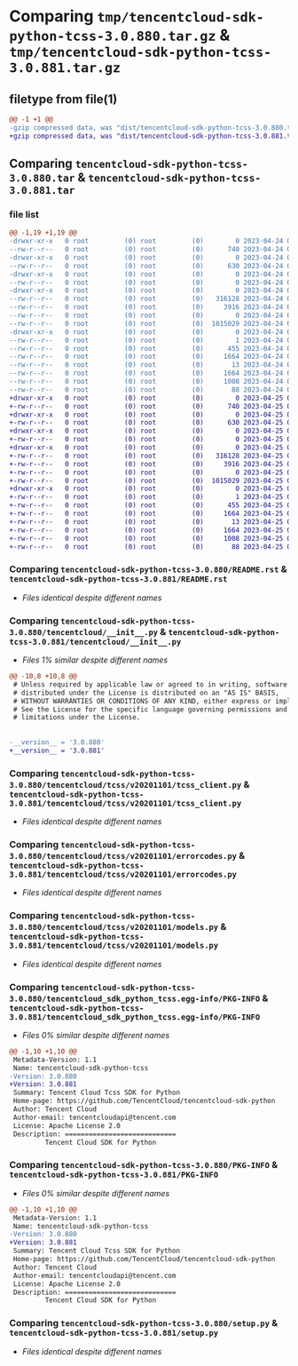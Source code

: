 # Comparing `tmp/tencentcloud-sdk-python-tcss-3.0.880.tar.gz` & `tmp/tencentcloud-sdk-python-tcss-3.0.881.tar.gz`

## filetype from file(1)

```diff
@@ -1 +1 @@
-gzip compressed data, was "dist/tencentcloud-sdk-python-tcss-3.0.880.tar", last modified: Mon Apr 24 03:38:36 2023, max compression
+gzip compressed data, was "dist/tencentcloud-sdk-python-tcss-3.0.881.tar", last modified: Tue Apr 25 00:56:41 2023, max compression
```

## Comparing `tencentcloud-sdk-python-tcss-3.0.880.tar` & `tencentcloud-sdk-python-tcss-3.0.881.tar`

### file list

```diff
@@ -1,19 +1,19 @@
-drwxr-xr-x   0 root         (0) root         (0)        0 2023-04-24 03:38:36.000000 tencentcloud-sdk-python-tcss-3.0.880/
--rw-r--r--   0 root         (0) root         (0)      740 2023-04-24 03:38:36.000000 tencentcloud-sdk-python-tcss-3.0.880/README.rst
-drwxr-xr-x   0 root         (0) root         (0)        0 2023-04-24 03:38:36.000000 tencentcloud-sdk-python-tcss-3.0.880/tencentcloud/
--rw-r--r--   0 root         (0) root         (0)      630 2023-04-24 03:38:36.000000 tencentcloud-sdk-python-tcss-3.0.880/tencentcloud/__init__.py
-drwxr-xr-x   0 root         (0) root         (0)        0 2023-04-24 03:38:36.000000 tencentcloud-sdk-python-tcss-3.0.880/tencentcloud/tcss/
--rw-r--r--   0 root         (0) root         (0)        0 2023-04-24 03:38:36.000000 tencentcloud-sdk-python-tcss-3.0.880/tencentcloud/tcss/__init__.py
-drwxr-xr-x   0 root         (0) root         (0)        0 2023-04-24 03:38:36.000000 tencentcloud-sdk-python-tcss-3.0.880/tencentcloud/tcss/v20201101/
--rw-r--r--   0 root         (0) root         (0)   316128 2023-04-24 03:38:36.000000 tencentcloud-sdk-python-tcss-3.0.880/tencentcloud/tcss/v20201101/tcss_client.py
--rw-r--r--   0 root         (0) root         (0)     3916 2023-04-24 03:38:36.000000 tencentcloud-sdk-python-tcss-3.0.880/tencentcloud/tcss/v20201101/errorcodes.py
--rw-r--r--   0 root         (0) root         (0)        0 2023-04-24 03:38:36.000000 tencentcloud-sdk-python-tcss-3.0.880/tencentcloud/tcss/v20201101/__init__.py
--rw-r--r--   0 root         (0) root         (0)  1015029 2023-04-24 03:38:36.000000 tencentcloud-sdk-python-tcss-3.0.880/tencentcloud/tcss/v20201101/models.py
-drwxr-xr-x   0 root         (0) root         (0)        0 2023-04-24 03:38:36.000000 tencentcloud-sdk-python-tcss-3.0.880/tencentcloud_sdk_python_tcss.egg-info/
--rw-r--r--   0 root         (0) root         (0)        1 2023-04-24 03:38:36.000000 tencentcloud-sdk-python-tcss-3.0.880/tencentcloud_sdk_python_tcss.egg-info/dependency_links.txt
--rw-r--r--   0 root         (0) root         (0)      455 2023-04-24 03:38:36.000000 tencentcloud-sdk-python-tcss-3.0.880/tencentcloud_sdk_python_tcss.egg-info/SOURCES.txt
--rw-r--r--   0 root         (0) root         (0)     1664 2023-04-24 03:38:36.000000 tencentcloud-sdk-python-tcss-3.0.880/tencentcloud_sdk_python_tcss.egg-info/PKG-INFO
--rw-r--r--   0 root         (0) root         (0)       13 2023-04-24 03:38:36.000000 tencentcloud-sdk-python-tcss-3.0.880/tencentcloud_sdk_python_tcss.egg-info/top_level.txt
--rw-r--r--   0 root         (0) root         (0)     1664 2023-04-24 03:38:36.000000 tencentcloud-sdk-python-tcss-3.0.880/PKG-INFO
--rw-r--r--   0 root         (0) root         (0)     1008 2023-04-24 03:38:36.000000 tencentcloud-sdk-python-tcss-3.0.880/setup.py
--rw-r--r--   0 root         (0) root         (0)       88 2023-04-24 03:38:36.000000 tencentcloud-sdk-python-tcss-3.0.880/setup.cfg
+drwxr-xr-x   0 root         (0) root         (0)        0 2023-04-25 00:56:41.000000 tencentcloud-sdk-python-tcss-3.0.881/
+-rw-r--r--   0 root         (0) root         (0)      740 2023-04-25 00:56:41.000000 tencentcloud-sdk-python-tcss-3.0.881/README.rst
+drwxr-xr-x   0 root         (0) root         (0)        0 2023-04-25 00:56:41.000000 tencentcloud-sdk-python-tcss-3.0.881/tencentcloud/
+-rw-r--r--   0 root         (0) root         (0)      630 2023-04-25 00:56:41.000000 tencentcloud-sdk-python-tcss-3.0.881/tencentcloud/__init__.py
+drwxr-xr-x   0 root         (0) root         (0)        0 2023-04-25 00:56:41.000000 tencentcloud-sdk-python-tcss-3.0.881/tencentcloud/tcss/
+-rw-r--r--   0 root         (0) root         (0)        0 2023-04-25 00:56:41.000000 tencentcloud-sdk-python-tcss-3.0.881/tencentcloud/tcss/__init__.py
+drwxr-xr-x   0 root         (0) root         (0)        0 2023-04-25 00:56:41.000000 tencentcloud-sdk-python-tcss-3.0.881/tencentcloud/tcss/v20201101/
+-rw-r--r--   0 root         (0) root         (0)   316128 2023-04-25 00:56:41.000000 tencentcloud-sdk-python-tcss-3.0.881/tencentcloud/tcss/v20201101/tcss_client.py
+-rw-r--r--   0 root         (0) root         (0)     3916 2023-04-25 00:56:41.000000 tencentcloud-sdk-python-tcss-3.0.881/tencentcloud/tcss/v20201101/errorcodes.py
+-rw-r--r--   0 root         (0) root         (0)        0 2023-04-25 00:56:41.000000 tencentcloud-sdk-python-tcss-3.0.881/tencentcloud/tcss/v20201101/__init__.py
+-rw-r--r--   0 root         (0) root         (0)  1015029 2023-04-25 00:56:41.000000 tencentcloud-sdk-python-tcss-3.0.881/tencentcloud/tcss/v20201101/models.py
+drwxr-xr-x   0 root         (0) root         (0)        0 2023-04-25 00:56:41.000000 tencentcloud-sdk-python-tcss-3.0.881/tencentcloud_sdk_python_tcss.egg-info/
+-rw-r--r--   0 root         (0) root         (0)        1 2023-04-25 00:56:41.000000 tencentcloud-sdk-python-tcss-3.0.881/tencentcloud_sdk_python_tcss.egg-info/dependency_links.txt
+-rw-r--r--   0 root         (0) root         (0)      455 2023-04-25 00:56:41.000000 tencentcloud-sdk-python-tcss-3.0.881/tencentcloud_sdk_python_tcss.egg-info/SOURCES.txt
+-rw-r--r--   0 root         (0) root         (0)     1664 2023-04-25 00:56:41.000000 tencentcloud-sdk-python-tcss-3.0.881/tencentcloud_sdk_python_tcss.egg-info/PKG-INFO
+-rw-r--r--   0 root         (0) root         (0)       13 2023-04-25 00:56:41.000000 tencentcloud-sdk-python-tcss-3.0.881/tencentcloud_sdk_python_tcss.egg-info/top_level.txt
+-rw-r--r--   0 root         (0) root         (0)     1664 2023-04-25 00:56:41.000000 tencentcloud-sdk-python-tcss-3.0.881/PKG-INFO
+-rw-r--r--   0 root         (0) root         (0)     1008 2023-04-25 00:56:41.000000 tencentcloud-sdk-python-tcss-3.0.881/setup.py
+-rw-r--r--   0 root         (0) root         (0)       88 2023-04-25 00:56:41.000000 tencentcloud-sdk-python-tcss-3.0.881/setup.cfg
```

### Comparing `tencentcloud-sdk-python-tcss-3.0.880/README.rst` & `tencentcloud-sdk-python-tcss-3.0.881/README.rst`

 * *Files identical despite different names*

### Comparing `tencentcloud-sdk-python-tcss-3.0.880/tencentcloud/__init__.py` & `tencentcloud-sdk-python-tcss-3.0.881/tencentcloud/__init__.py`

 * *Files 1% similar despite different names*

```diff
@@ -10,8 +10,8 @@
 # Unless required by applicable law or agreed to in writing, software
 # distributed under the License is distributed on an "AS IS" BASIS,
 # WITHOUT WARRANTIES OR CONDITIONS OF ANY KIND, either express or implied.
 # See the License for the specific language governing permissions and
 # limitations under the License.
 
 
-__version__ = '3.0.880'
+__version__ = '3.0.881'
```

### Comparing `tencentcloud-sdk-python-tcss-3.0.880/tencentcloud/tcss/v20201101/tcss_client.py` & `tencentcloud-sdk-python-tcss-3.0.881/tencentcloud/tcss/v20201101/tcss_client.py`

 * *Files identical despite different names*

### Comparing `tencentcloud-sdk-python-tcss-3.0.880/tencentcloud/tcss/v20201101/errorcodes.py` & `tencentcloud-sdk-python-tcss-3.0.881/tencentcloud/tcss/v20201101/errorcodes.py`

 * *Files identical despite different names*

### Comparing `tencentcloud-sdk-python-tcss-3.0.880/tencentcloud/tcss/v20201101/models.py` & `tencentcloud-sdk-python-tcss-3.0.881/tencentcloud/tcss/v20201101/models.py`

 * *Files identical despite different names*

### Comparing `tencentcloud-sdk-python-tcss-3.0.880/tencentcloud_sdk_python_tcss.egg-info/PKG-INFO` & `tencentcloud-sdk-python-tcss-3.0.881/tencentcloud_sdk_python_tcss.egg-info/PKG-INFO`

 * *Files 0% similar despite different names*

```diff
@@ -1,10 +1,10 @@
 Metadata-Version: 1.1
 Name: tencentcloud-sdk-python-tcss
-Version: 3.0.880
+Version: 3.0.881
 Summary: Tencent Cloud Tcss SDK for Python
 Home-page: https://github.com/TencentCloud/tencentcloud-sdk-python
 Author: Tencent Cloud
 Author-email: tencentcloudapi@tencent.com
 License: Apache License 2.0
 Description: ============================
         Tencent Cloud SDK for Python
```

### Comparing `tencentcloud-sdk-python-tcss-3.0.880/PKG-INFO` & `tencentcloud-sdk-python-tcss-3.0.881/PKG-INFO`

 * *Files 0% similar despite different names*

```diff
@@ -1,10 +1,10 @@
 Metadata-Version: 1.1
 Name: tencentcloud-sdk-python-tcss
-Version: 3.0.880
+Version: 3.0.881
 Summary: Tencent Cloud Tcss SDK for Python
 Home-page: https://github.com/TencentCloud/tencentcloud-sdk-python
 Author: Tencent Cloud
 Author-email: tencentcloudapi@tencent.com
 License: Apache License 2.0
 Description: ============================
         Tencent Cloud SDK for Python
```

### Comparing `tencentcloud-sdk-python-tcss-3.0.880/setup.py` & `tencentcloud-sdk-python-tcss-3.0.881/setup.py`

 * *Files identical despite different names*

